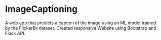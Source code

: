 # ImageCaptioning
A web app that predicts a caption of the image using an ML model trained by the Flicker8k dataset. Created responsive Website using Bootstrap and Flask API.
